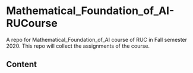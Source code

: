 # Mathematical_Foundation_of_AI-RUCourse
A repo for Mathematical_Foundation_of_AI course of RUC in Fall semester 2020.
This repo will collect the assignments of the course.

## Content
